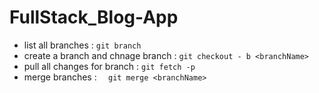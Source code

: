 # FullStack_Blog-App

- list all branches : `git branch`
- create a branch and chnage branch : `git checkout - b <branchName>`
- pull all changes for branch : `git fetch -p` 
- merge branches : `  git merge <branchName>`